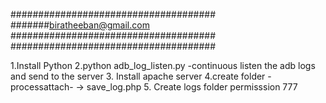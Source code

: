 #####################################
#######biratheeban@gmail.com
#####################################
#####################################

1.Install Python
2.python adb_log_listen.py
-continuous listen the adb logs and send to the server
3. Install apache server
4.create folder -processattach- -> save_log.php 
5. Create logs folder permisssion 777
